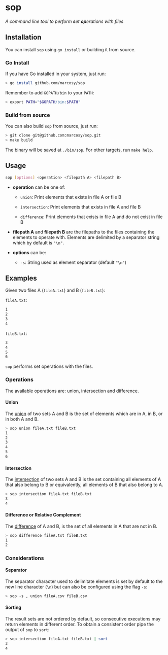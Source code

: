 # sop

_A command line tool to perform **s**et **op**erations with files_

## Installation

You can install `sop` using `go install` or building it from source.

### Go Install

If you have Go installed in your system, just run:

```bash
> go install github.com/marcosy/sop
```

Remember to add `GOPATH/bin` to your `PATH`:

```bash
> export PATH="$GOPATH/bin:$PATH"
```

### Build from source

You can also build `sop` from source, just run:

```bash
> git clone git@github.com:marcosy/sop.git
> make build
```

The binary will be saved at `./bin/sop`. For other targets, run `make help`.

## Usage

```bash
sop [options] <operation> <filepath A> <filepath B>
```

- **operation** can be one of:
  - `union`: Print elements that exists in file A or file B

  - `intersection`: Print elements that exists in file A and file B
  
  - `difference`: Print elements that exists in file A and do not exist in file B

- **filepath A** and **filepath B** are the filepaths to the files containing
the elements to operate with. Elements are delimited by a separator string which
by default is `"\n"`.

- **options** can be:
  - `-s`: String used as element separator (default `"\n"`)

## Examples

Given two files A (`fileA.txt`) and B (`fileB.txt`):

`fileA.txt`:

```txt
1
2
3
4
```

`fileB.txt`:

```txt
3
4
5
6
```

`sop` performs set operations with the files.

### Operations

The available operations are: union, intersection and difference.

#### Union

The [union](https://en.wikipedia.org/wiki/Union_(set_theory)) of two sets A and B is the set of elements which are in A, in B, or in both A and B.

```bash
> sop union fileA.txt fileB.txt
1
2
3
4
5
6
```

#### Intersection

The [intersection](https://en.wikipedia.org/wiki/Intersection_(set_theory)) of two sets A and B is the set containing all elements of A that also belong to B or equivalently, all elements of B that also belong to A.

```bash
> sop intersection fileA.txt fileB.txt
3
4
```

#### Difference or Relative Complement

The [difference](https://en.wikipedia.org/wiki/Complement_(set_theory)#Relative_complement) of A and B, is the set of all elements in A that are not in B.

```bash
> sop difference fileA.txt fileB.txt
1
2
```

### Considerations

#### Separator

The separator character used to delimitate elements is set by default to the new
line character (`\n`) but can also be configured using the flag `-s`:

```bash
> sop -s , union fileA.csv fileB.csv 
```

#### Sorting

The result sets are not ordered by default, so consecutive executions may return
elements in different order. To obtain a consistent order pipe the output of `sop`
to `sort`:

```bash
> sop intersection fileA.txt fileB.txt | sort
3
4
```
